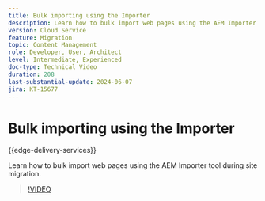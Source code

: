 ```yaml
---
title: Bulk importing using the Importer
description: Learn how to bulk import web pages using the AEM Importer tool during site migration.
version: Cloud Service
feature: Migration
topic: Content Management
role: Developer, User, Architect
level: Intermediate, Experienced
doc-type: Technical Video
duration: 208
last-substantial-update: 2024-06-07
jira: KT-15677
---
```


# Bulk importing using the Importer

{{edge-delivery-services}}

Learn how to bulk import web pages using the AEM Importer tool during site migration.

>[!VIDEO](https://video.tv.adobe.com/v/3429597/?learn=on)
